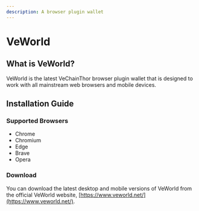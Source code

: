 ```yaml
---
description: A browser plugin wallet
---
```


# VeWorld

## **What is VeWorld?**

VeWorld is the latest VeChainThor browser plugin wallet that is designed to work with all mainstream web browsers and mobile devices.

## Installation Guide <a href="#install-sync-on-windows" id="install-sync-on-windows"></a>

### Supported Browsers <a href="#supported-browsers" id="supported-browsers"></a>

* Chrome
* Chromium
* Edge
* Brave
* Opera

### Download

You can download the latest desktop and mobile versions of VeWorld from the official VeWorld website, [https://www.veworld.net/](https://www.veworld.net/).
